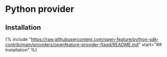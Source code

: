 # Python provider

## Installation

{%
  include "https://raw.githubusercontent.com/open-feature/python-sdk-contrib/main/providers/openfeature-provider-flagd/README.md"
  start="## Installation"
%}
